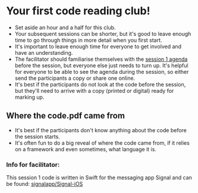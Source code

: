 # Your first code reading club!

* Set aside an hour and a half for this club.
* Your subsequent sessions can be shorter, but it's good to leave enough time to go through things in more detail when you first start.
* It's important to leave enough time for everyone to get involved and have an understanding.
* The facilitator should familiarise themselves with the [session 1 agenda](https://github.com/CodeReadingClubs/Resources/blob/trunk/StarterKit/Session1/agenda.md) before the session, but everyone else just needs to turn up. It's helpful for everyone to be able to see the agenda during the session, so either send the participants a copy or share one online.
* It's best if the participants do not look at the code before the session, but they'll need to arrive with a copy (printed or digital) ready for marking up.

## Where the code.pdf came from

* It's best if the participants don't know anything about the code before the session starts.
* It's often fun to do a big reveal of where the code came from, if it relies on a framework and even sometimes, what language it is.

### Info for facilitator:

 This session 1 code is written in Swift for the messaging app Signal and can be found: [signalapp/Signal-iOS](https://github.com/signalapp/Signal-iOS/blob/b68d8a3c8147feb2b69e7421a625608c44b98652/Signal/src/Models/PhoneNumberValidator.swift)
